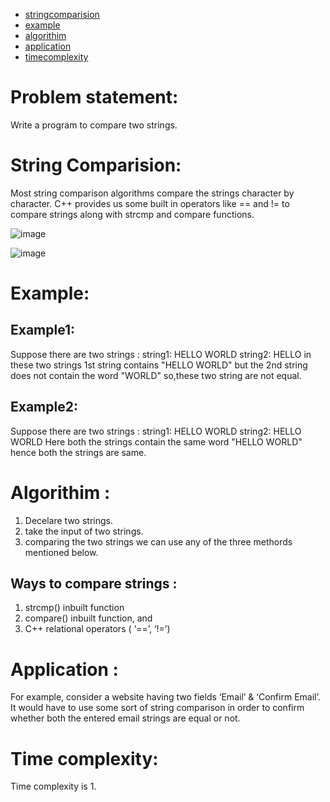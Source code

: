 <!-- Table of contents  -->
- [stringcomparision](#string-comparision)
- [example](#example)
- [algorithim](#algorithim)
- [application](#application)
- [timecomplexity](#timecomplexity)

# Problem statement:

Write a program to compare two strings.

# String Comparision:

Most string comparison algorithms compare the strings character by character. C++ provides us some built in operators like == and != to compare strings along with strcmp and compare functions.

![image](https://user-images.githubusercontent.com/100208233/162633708-61773b59-35ff-4290-bc66-0d370ed42645.png)

![image](https://user-images.githubusercontent.com/100208233/162752958-b3be8277-195f-4b86-8b38-950dfaf7a6e8.png)

# Example:

## Example1:
Suppose there are two strings :
string1: HELLO WORLD
string2: HELLO
in these two strings 1st string contains "HELLO WORLD" but the 2nd string does not contain the word "WORLD" so,these two string are not equal.

## Example2:
Suppose there are two strings :
string1: HELLO WORLD
string2: HELLO WORLD
Here both the strings contain the same word "HELLO WORLD" hence both the strings are same.  

# Algorithim :

1. Decelare two strings.
2. take the input of two strings.
3. comparing the two strings we can use any of the three methords mentioned below.

## Ways to compare strings :

1. strcmp() inbuilt function
2. compare() inbuilt function, and
3. C++ relational operators ( ‘==’, ‘!=’) 

# Application :

For example, consider a website having two fields ‘Email’ & ‘Confirm Email’. It would have to use some sort of string comparison in order to confirm whether both the entered email strings are equal or not.


# Time complexity:

Time complexity is 1.
